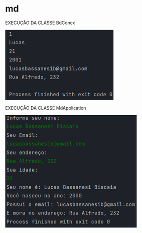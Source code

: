 # md

EXECUÇÃO DA CLASSE BdConex

![img_2.png](img_2.png)

EXECUÇÃO DA CLASSE MdApplication

![img_1.png](img_1.png)